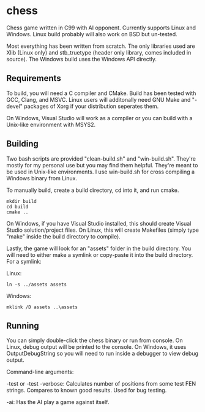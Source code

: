# chess

Chess game written in C99 with AI opponent.  Currently supports Linux and Windows.  Linux build probably will also work on BSD but un-tested.

Most everything has been written from scratch.  The only libraries used are Xlib (Linux only) and stb_truetype (header only library, comes included in source).
The Windows build uses the Windows API directly.

## Requirements

To build, you will need a C compiler and CMake.  Build has been tested with GCC, Clang, and MSVC.  Linux users will additonally need GNU Make and "-devel" packages of Xorg if your distribution seperates them.

On Windows, Visual Studio will work as a compiler or you can build with a Unix-like environment with MSYS2.

## Building

Two bash scripts are provided "clean-build.sh" and "win-build.sh".  They're mostly for my personal use but you may find them helpful.  They're meant to be used in Unix-like environments.  I use win-build.sh for cross compiling a Windows binary from Linux.

To manually build, create a build directory, cd into it, and run cmake.

```
mkdir build
cd build
cmake ..
```

On Windows, if you have Visual Studio installed, this should create Visual Studio solution/project files.  On Linux, this will create Makefiles (simply type "make" inside the build directory to compile).

Lastly, the game will look for an "assets" folder in the build directory.  You will need to either make a symlink or copy-paste it into the build directory.  For a symlink:

Linux:
```
ln -s ../assets assets
```

Windows:
```
mklink /D assets ..\assets
```

## Running

You can simply double-click the chess binary or run from console.  On Linux, debug output will be printed to the console.  On Windows, it uses OutputDebugString so you will need to run inside a debugger to view debug output.

Command-line arguments:

-test or -test -verbose: Calculates number of positions from some test FEN strings.  Compares to known good results.  Used for bug testing.

-ai: Has the AI play a game against itself.
